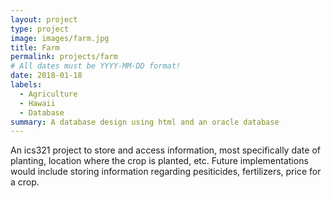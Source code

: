 ```yaml
---
layout: project
type: project
image: images/farm.jpg
title: Farm
permalink: projects/farm
# All dates must be YYYY-MM-DD format!
date: 2018-01-18
labels:
  - Agriculture
  - Hawaii
  - Database
summary: A database design using html and an oracle database
---
```


An ics321 project to store and access information, most specifically date of planting, location where the crop is planted, etc.
Future implementations would include storing information regarding pesiticides, fertilizers, price for a crop.


